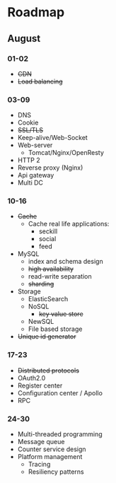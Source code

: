 # Roadmap

## August
### 01-02
* ~~CDN~~
* ~~Load balancing~~

### 03-09
* DNS
* Cookie
* ~~SSL/TLS~~
* Keep-alive/Web-Socket
* Web-server
	- Tomcat/Nginx/OpenResty
* HTTP 2
* Reverse proxy (Nginx)
* Api gateway
* Multi DC

### 10-16
* ~~Cache~~
	* Cache real life applications:
		- seckill
		- social
		- feed
* MySQL
	* index and schema design
	* ~~high availability~~
	* read-write separation
	* ~~sharding~~
* Storage
	* ElasticSearch
	* NoSQL
		- ~~key value store~~
	* NewSQL
	* File based storage
* ~~Unique id generator~~

### 17-23
* ~~Distributed protocols~~
* OAuth2.0
* Register center
* Configuration center / Apollo
* RPC

### 24-30
* Multi-threaded programming
* Message queue
* Counter service design
* Platform management
	* Tracing
	* Resiliency patterns